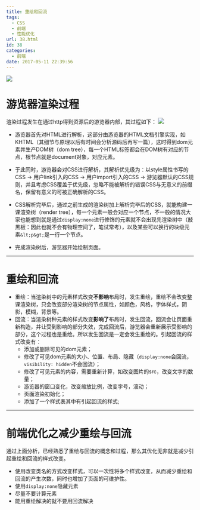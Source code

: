```yaml
---
title: 重绘和回流
tags:
  - CSS
  - 前端
  - 性能优化
url: 38.html
id: 38
categories:
  - 前端
date: 2017-05-11 22:39:56
---
```


![](http://7xqgks.com1.z0.glb.clouddn.com/head-0023.jpg)

# 游览器渲染过程

渲染过程发生在通过http得到资源后的游览器内部，其过程如下： ![](http://7xqgks.com1.z0.glb.clouddn.com/domRender.png)

*   游览器首先对HTML进行解析，这部分由游览器的HTML文档引擎实现，如KHTML（其细节与原理以后有时间会分析源码后再写一篇），这时得到dom元素并生产DOM树（dom tree），每一个HTML标签<Tag>都会在DOM树有对应的节点，根节点就是document对象，对应<html></html>元素。

*   于此同时，游览器会对CSS进行解析，其解析优先级为：以style属性书写的CSS -> 用户link引入的CSS -> 用户import引入的CSS -> 游览器默认的CSS规则，并且考虑CSS覆盖于优先级，忽略不能被解析的错误CSS与无意义的前缀名，保留有意义的可被正确解析的CSS。

*   CSS解析完毕后，通过之前生成的渲染树加上解析完毕后的CSS，就能构建一课渲染树（render tree），每一个元素一般会对应一个节点，不一般的情况大家也能想到就是通过`display:none`进行修饰的元素就不会出现先渲染树中（敲黑板：因此也就不会有物理空间了，笔试常考），以及某些可以换行的块级元素`&lt;p&gt;`是一行一个节点。

*   完成渲染树后，游览器开始绘制页面。


* * *

# 重绘和回流

*   重绘：当渲染树中的元素样式改变**不影响**布局时，发生重绘，重绘不会改变整课渲染树，只会改变部分渲染树的节点属性，如颜色，风格，字体样式，阴影，模糊，背景等。
*   回流：当渲染树种元素的样式改变**影响了**布局时，发生回流，回流会让页面重新构造，并让受到影响的部分失效，完成回流后，游览器会重新展示受影响的部分，这个过程也是重绘。所以发生回流是一定会发生重绘的。引起回流的样式改变有：
    *   添加或删除可见的dom元素；
    *   修改了可见dom元素的大小、位置、布局、隐藏（`display:none`会回流，`visibility: hidden`不会回流）；
    *   修改了可见元素的内容，需要重新计算，如改变图片的src，改变文字的数量；
    *   游览器的窗口变化，改变缩放比例，改变字号，滚动；
    *   页面渲染初始化；
    *   添加了一个样式表其中有引起回流的样式;

* * *

# 前端优化之减少重绘与回流

通过上面分析，已经熟悉了重绘与回流的概念和过程，那么其优化无非就是减少引起重绘和回流的样式改变。

*   使用改变类名的方式改变样式，可以一次性将多个样式改变，从而减少重绘和回流的产生次数，同时也增加了页面的可维护性。
*   使用`display:none`隐藏元素
*   尽量不要计算元素
*   能用重绘解决的就不要用回流解决